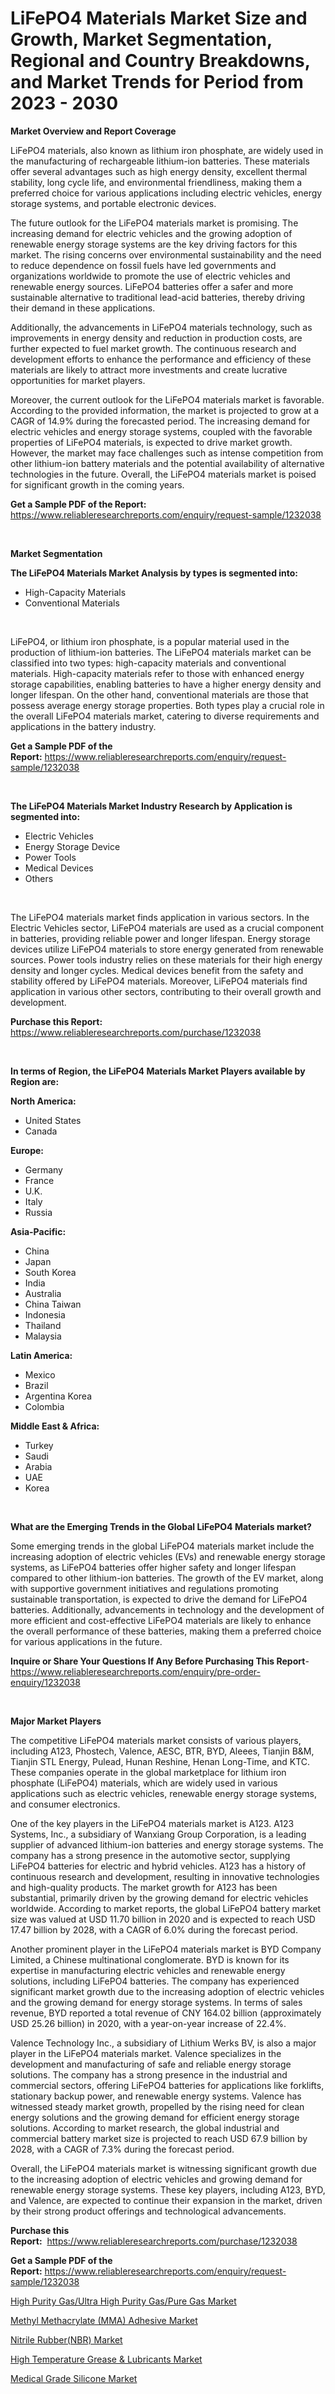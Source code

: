 <p><h1>LiFePO4 Materials Market Size and Growth, Market Segmentation, Regional and Country Breakdowns, and Market Trends for Period from 2023 -  2030</h1></p><p><strong>Market Overview and Report Coverage</strong></p>
<p><p>LiFePO4 materials, also known as lithium iron phosphate, are widely used in the manufacturing of rechargeable lithium-ion batteries. These materials offer several advantages such as high energy density, excellent thermal stability, long cycle life, and environmental friendliness, making them a preferred choice for various applications including electric vehicles, energy storage systems, and portable electronic devices.</p><p>The future outlook for the LiFePO4 materials market is promising. The increasing demand for electric vehicles and the growing adoption of renewable energy storage systems are the key driving factors for this market. The rising concerns over environmental sustainability and the need to reduce dependence on fossil fuels have led governments and organizations worldwide to promote the use of electric vehicles and renewable energy sources. LiFePO4 batteries offer a safer and more sustainable alternative to traditional lead-acid batteries, thereby driving their demand in these applications.</p><p>Additionally, the advancements in LiFePO4 materials technology, such as improvements in energy density and reduction in production costs, are further expected to fuel market growth. The continuous research and development efforts to enhance the performance and efficiency of these materials are likely to attract more investments and create lucrative opportunities for market players.</p><p>Moreover, the current outlook for the LiFePO4 materials market is favorable. According to the provided information, the market is projected to grow at a CAGR of 14.9% during the forecasted period. The increasing demand for electric vehicles and energy storage systems, coupled with the favorable properties of LiFePO4 materials, is expected to drive market growth. However, the market may face challenges such as intense competition from other lithium-ion battery materials and the potential availability of alternative technologies in the future. Overall, the LiFePO4 materials market is poised for significant growth in the coming years.</p></p>
<p><strong>Get a Sample PDF of the Report:</strong> <a href="https://www.reliableresearchreports.com/enquiry/request-sample/1232038">https://www.reliableresearchreports.com/enquiry/request-sample/1232038</a></p>
<p>&nbsp;</p>
<p><strong>Market Segmentation</strong></p>
<p><strong>The LiFePO4 Materials Market Analysis by types is segmented into:</strong></p>
<p><ul><li>High-Capacity Materials</li><li>Conventional Materials</li></ul></p>
<p>&nbsp;</p>
<p><p>LiFePO4, or lithium iron phosphate, is a popular material used in the production of lithium-ion batteries. The LiFePO4 materials market can be classified into two types: high-capacity materials and conventional materials. High-capacity materials refer to those with enhanced energy storage capabilities, enabling batteries to have a higher energy density and longer lifespan. On the other hand, conventional materials are those that possess average energy storage properties. Both types play a crucial role in the overall LiFePO4 materials market, catering to diverse requirements and applications in the battery industry.</p></p>
<p><strong>Get a Sample PDF of the Report:</strong>&nbsp;<a href="https://www.reliableresearchreports.com/enquiry/request-sample/1232038">https://www.reliableresearchreports.com/enquiry/request-sample/1232038</a></p>
<p>&nbsp;</p>
<p><strong>The LiFePO4 Materials Market Industry Research by Application is segmented into:</strong></p>
<p><ul><li>Electric Vehicles</li><li>Energy Storage Device</li><li>Power Tools</li><li>Medical Devices</li><li>Others</li></ul></p>
<p>&nbsp;</p>
<p><p>The LiFePO4 materials market finds application in various sectors. In the Electric Vehicles sector, LiFePO4 materials are used as a crucial component in batteries, providing reliable power and longer lifespan. Energy storage devices utilize LiFePO4 materials to store energy generated from renewable sources. Power tools industry relies on these materials for their high energy density and longer cycles. Medical devices benefit from the safety and stability offered by LiFePO4 materials. Moreover, LiFePO4 materials find application in various other sectors, contributing to their overall growth and development.</p></p>
<p><strong>Purchase this Report:</strong>&nbsp; <a href="https://www.reliableresearchreports.com/purchase/1232038">https://www.reliableresearchreports.com/purchase/1232038</a></p>
<p>&nbsp;</p>
<p><strong>In terms of Region, the LiFePO4 Materials Market Players available by Region are:</strong></p>
<p>
    <p> <strong> North America: </strong>
        <ul>
            <li>United States</li>
            <li>Canada</li>
        </ul>
        </p> 
    <p> <strong> Europe: </strong>
        <ul>
            <li>Germany</li>
            <li>France</li>
            <li>U.K.</li>
            <li>Italy</li>
            <li>Russia</li>
        </ul>
        </p> 
    <p> <strong> Asia-Pacific: </strong>
        <ul>
            <li>China</li>
            <li>Japan</li>
            <li>South Korea</li>
            <li>India</li>
            <li>Australia</li>
            <li>China Taiwan</li>
            <li>Indonesia</li>
            <li>Thailand</li>
            <li>Malaysia</li>
        </ul>
        </p> 
    <p> <strong> Latin America: </strong>
        <ul>
            <li>Mexico</li>
            <li>Brazil</li>
            <li>Argentina Korea</li>
            <li>Colombia</li>
        </ul>
        </p> 
    <p> <strong> Middle East & Africa: </strong>
        <ul>
            <li>Turkey</li>
            <li>Saudi</li>
            <li>Arabia</li>
            <li>UAE</li>
            <li>Korea</li>
        </ul>
    </p>
    </p>
<p>&nbsp;</p>
<p><strong>What are the Emerging Trends in the Global LiFePO4 Materials market?</strong></p>
<p><p>Some emerging trends in the global LiFePO4 materials market include the increasing adoption of electric vehicles (EVs) and renewable energy storage systems, as LiFePO4 batteries offer higher safety and longer lifespan compared to other lithium-ion batteries. The growth of the EV market, along with supportive government initiatives and regulations promoting sustainable transportation, is expected to drive the demand for LiFePO4 batteries. Additionally, advancements in technology and the development of more efficient and cost-effective LiFePO4 materials are likely to enhance the overall performance of these batteries, making them a preferred choice for various applications in the future.</p></p>
<p><strong>Inquire or Share Your Questions If Any Before Purchasing This Report</strong>- <a href="https://www.reliableresearchreports.com/enquiry/pre-order-enquiry/1232038">https://www.reliableresearchreports.com/enquiry/pre-order-enquiry/1232038</a></p>
<p>&nbsp;</p>
<p><strong>Major Market Players</strong></p>
<p><p>The competitive LiFePO4 materials market consists of various players, including A123, Phostech, Valence, AESC, BTR, BYD, Aleees, Tianjin B&M, Tianjin STL Energy, Pulead, Hunan Reshine, Henan Long-Time, and KTC. These companies operate in the global marketplace for lithium iron phosphate (LiFePO4) materials, which are widely used in various applications such as electric vehicles, renewable energy storage systems, and consumer electronics.</p><p>One of the key players in the LiFePO4 materials market is A123. A123 Systems, Inc., a subsidiary of Wanxiang Group Corporation, is a leading supplier of advanced lithium-ion batteries and energy storage systems. The company has a strong presence in the automotive sector, supplying LiFePO4 batteries for electric and hybrid vehicles. A123 has a history of continuous research and development, resulting in innovative technologies and high-quality products. The market growth for A123 has been substantial, primarily driven by the growing demand for electric vehicles worldwide. According to market reports, the global LiFePO4 battery market size was valued at USD 11.70 billion in 2020 and is expected to reach USD 17.47 billion by 2028, with a CAGR of 6.0% during the forecast period.</p><p>Another prominent player in the LiFePO4 materials market is BYD Company Limited, a Chinese multinational conglomerate. BYD is known for its expertise in manufacturing electric vehicles and renewable energy solutions, including LiFePO4 batteries. The company has experienced significant market growth due to the increasing adoption of electric vehicles and the growing demand for energy storage systems. In terms of sales revenue, BYD reported a total revenue of CNY 164.02 billion (approximately USD 25.26 billion) in 2020, with a year-on-year increase of 22.4%.</p><p>Valence Technology Inc., a subsidiary of Lithium Werks BV, is also a major player in the LiFePO4 materials market. Valence specializes in the development and manufacturing of safe and reliable energy storage solutions. The company has a strong presence in the industrial and commercial sectors, offering LiFePO4 batteries for applications like forklifts, stationary backup power, and renewable energy systems. Valence has witnessed steady market growth, propelled by the rising need for clean energy solutions and the growing demand for efficient energy storage solutions. According to market research, the global industrial and commercial battery market size is projected to reach USD 67.9 billion by 2028, with a CAGR of 7.3% during the forecast period.</p><p>Overall, the LiFePO4 materials market is witnessing significant growth due to the increasing adoption of electric vehicles and growing demand for renewable energy storage systems. These key players, including A123, BYD, and Valence, are expected to continue their expansion in the market, driven by their strong product offerings and technological advancements.</p></p>
<p><strong>Purchase this Report:</strong>&nbsp;&nbsp;<a href="https://www.reliableresearchreports.com/purchase/1232038">https://www.reliableresearchreports.com/purchase/1232038</a></p>
<p></p>
<p><strong>Get a Sample PDF of the Report:</strong>&nbsp;<a href="https://www.reliableresearchreports.com/enquiry/request-sample/1232038">https://www.reliableresearchreports.com/enquiry/request-sample/1232038</a></p>
<p><p><a href="https://github.com/lbird53714/Market-Research-Report-List-2/blob/main/high-purity-gasultra-high-purity-gaspure-gas-market.md">High Purity Gas/Ultra High Purity Gas/Pure Gas Market</a></p><p><a href="https://github.com/vimar16th/Market-Research-Report-List-2/blob/main/methyl-methacrylate-mma-adhesive-market.md">Methyl Methacrylate (MMA) Adhesive Market</a></p><p><a href="https://github.com/luckyshygirl/Market-Research-Report-List-2/blob/main/nitrile-rubbernbr-market.md">Nitrile Rubber(NBR) Market</a></p><p><a href="https://github.com/pizolina/Market-Research-Report-List-2/blob/main/high-temperature-grease-lubricants-market.md">High Temperature Grease & Lubricants Market</a></p><p><a href="https://github.com/sofayahoo2023/Market-Research-Report-List-2/blob/main/medical-grade-silicone-market.md">Medical Grade Silicone Market</a></p></p>